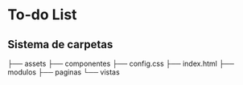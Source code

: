 # To-do List

## Sistema de carpetas
├── assets
├── componentes
├── config.css
├── index.html
├── modulos
├── paginas
└── vistas
